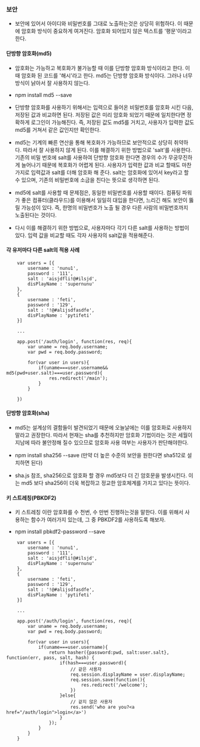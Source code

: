 
### 보안

- 보안에 있어서 아이디와 비밀번호를 그대로 노출하는것은 상당히 위험하다. 이 때문에 암호화 방식이 중요하게 여겨진다. 암호화 되어있지 않은 텍스트를 '평문'이라고 한다.

#### 단방향 암호화(md5)

- 암호화는 가능하고 복호화가 불가능할 때 이를 단방향 암호화 방식이라고 한다. 이 때 암호화 된 코드를 '해시'라고 한다. md5는 단방향 암호화 방식이다. 그러나 너무 방식이 낡아서 잘 사용하지 않는다.

- npm install md5 --save

- 단방향 암호화를 사용하기 위해서는 입력으로 들어온 비밀번호를 암호화 시킨 다음, 저장된 값과 비교하면 된다. 저장된 값은 미리 암호화 되었기 때문에 일치한다면 정확하게 로그인이 가능해진다. 즉, 저장된 값도 md5를 거치고, 사용자가 입력한 값도 md5를 거쳐서 같은 값인지만 확인한다.

- md5는 기계의 빠른 연산을 통해 복호화가 가능하므로 보안적으로 상당히 취약하다. 따라서 잘 사용하지 않게 된다. 이를 해결하기 위한 방법으로 'salt'를 사용한다. 기존의 비밀 번호에 salt를 사용하여 단방향 암호화 한다면 경우의 수가 무궁무진하게 늘어나기 때문에 복호화가 어렵게 된다. 사용자가 입력한 값과 비교 할때도 마찬가지로 입력값과 salt를 더해 암호화 해 준다. salt는 암호화에 있어서 key라고 할 수 있으며, 기존의 비밀번호에 소금을 친다는 뜻으로 생각하면 된다.

- md5에 salt를 사용할 때 문제점은, 동일한 비밀번호를 사용할 때이다. 컴퓨팅 파워가 좋은 컴퓨터(클라우드)를 이용해서 일일히 대입을 한다면, 느리긴 해도 보안이 뚫릴 가능성이 있다. 즉, 한명의 비밀번호가 노출 될 경우 다른 사람의 비밀번호까지 노출된다는 것이다.

- 다시 이를 해결하기 위한 방법으로, 사용자마다 각기 다른 salt를 사용하는 방법이 있다. 입력 값을 비교할 때도 각자 사용자의 salt값을 적용해준다.

#### 각 유저마다 다른 salt의 적용 사례

```
    var users = [{
        username : 'nunu1',
        password : '111',
        salt : 'aisjdfli!@#ilsjd',
        disPlayName : 'supernunu'
    },
    {
        username : 'feti',
        password : '129',
        salt : '!@#alijsdfasdfe',
        disPlayName : 'pytifeti'
    }]
    
    ...

    app.post('/auth/login', function(res, req){
        var uname = req.body.username;
        var pwd = req.body.password;
        
        for(var user in users){
            if(uname===user.username&& md5(pwd+user.salt)===user.password){
                res.redirect('/main');
            }
        }
        
    })
```



#### 단방향 암호화(sha)

- md5는 설계상의 결함들이 발견되었기 때문에 오늘날에는 이를 암호화로 사용하지 말라고 권장한다. 따라서 현재는 sha를 추천하지만 암호화 기법이라는 것은 세월이 지남에 따라 불안정해 질수 있으므로 암호화 사용 여부는 사용자가 판단해야한다.

- npm install sha256 --save (만약 더 높은 수준의 보안을 원한다면 sha512로 설치하면 된다)

- sha.js 참조, sha256으로 암호화 할 경우 md5보다 더 긴 암호문을 발생시킨다. 이는 md5 보다 sha256이 더욱 복잡하고 정교한 암호체계를 가지고 있다는 뜻이다. 

#### 키 스트레칭(PBKDF2)

- 키 스트레칭 이란 암호화를 수 천번, 수 만번 진행하는것을 말한다. 이를 위해서 사용하는 함수가 여러가지 있는데, 그 중 PBKDF2를 사용하도록 해보자.

- npm install pbkdf2-password --save

```
    var users = [{
        username : 'nunu1',
        password : '111',
        salt : 'aisjdfli!@#ilsjd',
        disPlayName : 'supernunu'
    },
    {
        username : 'feti',
        password : '129',
        salt : '!@#alijsdfasdfe',
        disPlayName : 'pytifeti'
    }]
    
    ...

    app.post('/auth/login', function(res, req){
        var uname = req.body.username;
        var pwd = req.body.password;
        
        for(var user in users){
            if(uname===user.username){
                return hasher({password:pwd, salt:user.salt}, function(err, pass, salt, hash) {
                    if(hash===user.password){
                        // 같은 사용자
                        req.session.displayName = user.displayName;
                        req.session.save(function(){
                            res.redirect('/welcome');
                        })
                    }else{
                        // 같지 않은 사용자
                        res.send('who are you?<a href="/auth/login">login</a>')
                    }
                });
            }
        }
    }
```


